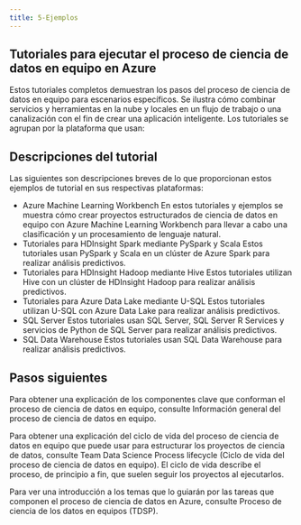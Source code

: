 ```yaml
---
title: 5-Ejemplos
---
```


## Tutoriales para ejecutar el proceso de ciencia de datos en equipo en Azure

Estos tutoriales completos demuestran los pasos del proceso de ciencia de datos en equipo para escenarios específicos. Se ilustra cómo combinar servicios y herramientas en la nube y locales en un flujo de trabajo o una canalización con el fin de crear una aplicación inteligente. Los tutoriales se agrupan por la plataforma que usan:

## Descripciones del tutorial

Las siguientes son descripciones breves de lo que proporcionan estos ejemplos de tutorial en sus respectivas plataformas:

- Azure Machine Learning Workbench En estos tutoriales y ejemplos se muestra cómo crear proyectos estructurados de ciencia de datos en equipo con Azure Machine Learning Workbench para llevar a cabo una clasificación y un procesamiento de lenguaje natural.
- Tutoriales para HDInsight Spark mediante PySpark y Scala Estos tutoriales usan PySpark y Scala en un clúster de Azure Spark para realizar análisis predictivos.
- Tutoriales para HDInsight Hadoop mediante Hive Estos tutoriales utilizan Hive con un clúster de HDInsight Hadoop para realizar análisis predictivos.
- Tutoriales para Azure Data Lake mediante U-SQL Estos tutoriales utilizan U-SQL con Azure Data Lake para realizar análisis predictivos.
- SQL Server Estos tutoriales usan SQL Server, SQL Server R Services y servicios de Python de SQL Server para realizar análisis predictivos.
- SQL Data Warehouse Estos tutoriales usan SQL Data Warehouse para realizar análisis predictivos.

## Pasos siguientes

Para obtener una explicación de los componentes clave que conforman el proceso de ciencia de datos en equipo, consulte Información general del proceso de ciencia de datos en equipo.

Para obtener una explicación del ciclo de vida del proceso de ciencia de datos en equipo que puede usar para estructurar los proyectos de ciencia de datos, consulte Team Data Science Process lifecycle (Ciclo de vida del proceso de ciencia de datos en equipo). El ciclo de vida describe el proceso, de principio a fin, que suelen seguir los proyectos al ejecutarlos.

Para ver una introducción a los temas que lo guiarán por las tareas que componen el proceso de ciencia de datos en Azure, consulte Proceso de ciencia de los datos en equipos (TDSP).